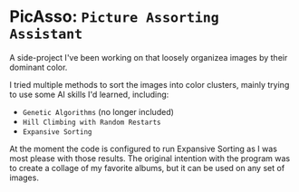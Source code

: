 # PicAsso: `Picture Assorting Assistant`

A side-project I've been working on that loosely organizea images by their dominant color.

I tried multiple methods to sort the images into color clusters, mainly trying to use some AI skills I'd learned, including:

* `Genetic Algorithms` (no longer included)
* `Hill Climbing with Random Restarts`
* `Expansive Sorting`

At the moment the code is configured to run Expansive Sorting as I was most please with those results. The original intention with the program was to create a collage of my favorite albums, but it can be used on any set of images.
